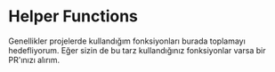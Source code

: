 # Helper Functions

Genellikler projelerde kullandığım fonksiyonları burada toplamayı hedefliyorum.
Eğer sizin de bu tarz kullandığınız fonksiyonlar varsa bir PR'ınızı alırım.
